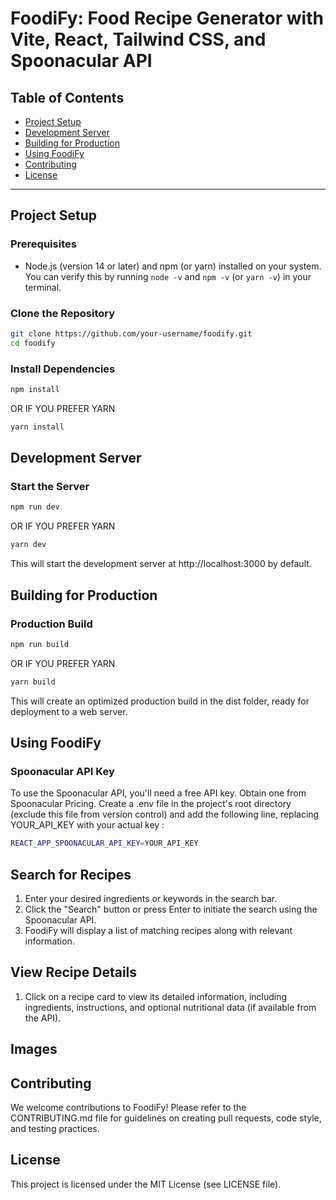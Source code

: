 # FoodiFy: Food Recipe Generator with Vite, React, Tailwind CSS, and Spoonacular API

## Table of Contents

- [Project Setup](#project-setup)
- [Development Server](#development-server)
- [Building for Production](#building-for-production)
- [Using FoodiFy](#using-foodify)
- [Contributing](#contributing)
- [License](#license)

---

## Project Setup

### Prerequisites

- Node.js (version 14 or later) and npm (or yarn) installed on your system. You can verify this by running `node -v` and `npm -v` (or `yarn -v`) in your terminal.

### Clone the Repository

```bash
git clone https://github.com/your-username/foodify.git
cd foodify
```

### Install Dependencies

```bash
npm install
```
OR IF YOU PREFER YARN
```bash
yarn install
```
## Development Server
### Start the Server

```bash
npm run dev
```
OR IF YOU PREFER YARN
```bash
yarn dev
```
This will start the development server at http://localhost:3000 by default.

## Building for Production
### Production Build

```bash
npm run build
```
OR IF YOU PREFER YARN
```bash
yarn build
```

This will create an optimized production build in the dist folder, ready for deployment to a web server.

## Using FoodiFy
### Spoonacular API Key

To use the Spoonacular API, you'll need a free API key. Obtain one from Spoonacular Pricing.
Create a .env file in the project's root directory (exclude this file from version control) and add the following line, replacing YOUR_API_KEY with your actual key :

```bash
REACT_APP_SPOONACULAR_API_KEY=YOUR_API_KEY
```

## Search for Recipes

1. Enter your desired ingredients or keywords in the search bar.
2. Click the "Search" button or press Enter to initiate the search using the Spoonacular API.
3. FoodiFy will display a list of matching recipes along with relevant information.

## View Recipe Details

1. Click on a recipe card to view its detailed information, including ingredients, instructions, and optional nutritional data (if available from the API).

## Images

## Contributing

We welcome contributions to FoodiFy! Please refer to the CONTRIBUTING.md file for guidelines on creating pull requests, code style, and testing practices.

## License

This project is licensed under the MIT License (see LICENSE file).